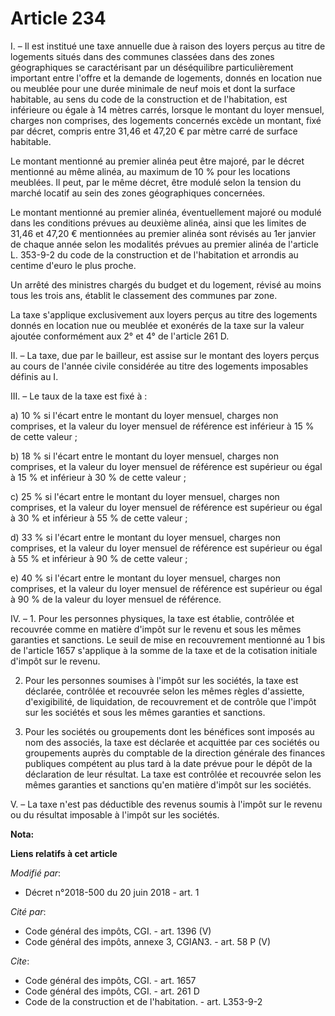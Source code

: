 # Article 234

I. – Il est institué une taxe annuelle due à raison des loyers perçus au titre de logements situés dans des communes classées
dans des zones géographiques se caractérisant par un déséquilibre particulièrement important entre l'offre et la demande de
logements, donnés en location nue ou meublée pour une durée minimale de neuf mois et dont la surface habitable, au sens du
code de la construction et de l'habitation, est inférieure ou égale à 14 mètres carrés, lorsque le montant du loyer mensuel,
charges non comprises, des logements concernés excède un montant, fixé par décret, compris entre 31,46 et 47,20 € par mètre
carré de surface habitable.

Le montant mentionné au premier alinéa peut être majoré, par le décret mentionné au même alinéa, au maximum de 10 % pour les
locations meublées. Il peut, par le même décret, être modulé selon la tension du marché locatif au sein des zones
géographiques concernées.

Le montant mentionné au premier alinéa, éventuellement majoré ou modulé dans les conditions prévues au deuxième alinéa, ainsi
que les limites de 31,46 et 47,20 € mentionnées au premier alinéa sont révisés au 1er janvier de chaque année selon les
modalités prévues au premier alinéa de l'article L. 353-9-2 du code de la construction et de l'habitation et arrondis au
centime d'euro le plus proche.

Un arrêté des ministres chargés du budget et du logement, révisé au moins tous les trois ans, établit le classement des
communes par zone.

La taxe s'applique exclusivement aux loyers perçus au titre des logements donnés en location nue ou meublée et exonérés de la
taxe sur la valeur ajoutée conformément aux 2° et 4° de l'article 261 D.

II. – La taxe, due par le bailleur, est assise sur le montant des loyers perçus au cours de l'année civile considérée au
titre des logements imposables définis au I.

III. – Le taux de la taxe est fixé à :

a) 10 % si l'écart entre le montant du loyer mensuel, charges non comprises, et la valeur du loyer mensuel de référence est
inférieur à 15 % de cette valeur ;

b) 18 % si l'écart entre le montant du loyer mensuel, charges non comprises, et la valeur du loyer mensuel de référence est
supérieur ou égal à 15 % et inférieur à 30 % de cette valeur ;

c) 25 % si l'écart entre le montant du loyer mensuel, charges non comprises, et la valeur du loyer mensuel de référence est
supérieur ou égal à 30 % et inférieur à 55 % de cette valeur ;

d) 33 % si l'écart entre le montant du loyer mensuel, charges non comprises, et la valeur du loyer mensuel de référence est
supérieur ou égal à 55 % et inférieur à 90 % de cette valeur ;

e) 40 % si l'écart entre le montant du loyer mensuel, charges non comprises, et la valeur du loyer mensuel de référence est
supérieur ou égal à 90 % de la valeur du loyer mensuel de référence.

IV. – 1. Pour les personnes physiques, la taxe est établie, contrôlée et recouvrée comme en matière d'impôt sur le revenu et
sous les mêmes garanties et sanctions. Le seuil de mise en recouvrement mentionné au 1 bis de l'article 1657 s'applique à la
somme de la taxe et de la cotisation initiale d'impôt sur le revenu.

2. Pour les personnes soumises à l'impôt sur les sociétés, la taxe est déclarée, contrôlée et recouvrée selon les mêmes
règles d'assiette, d'exigibilité, de liquidation, de recouvrement et de contrôle que l'impôt sur les sociétés et sous les
mêmes garanties et sanctions.

3. Pour les sociétés ou groupements dont les bénéfices sont imposés au nom des associés, la taxe est déclarée et acquittée
par ces sociétés ou groupements auprès du comptable de la direction générale des finances publiques compétent au plus tard à
la date prévue pour le dépôt de la déclaration de leur résultat. La taxe est contrôlée et recouvrée selon les mêmes garanties
et sanctions qu'en matière d'impôt sur les sociétés.

V. – La taxe n'est pas déductible des revenus soumis à l'impôt sur le revenu ou du résultat imposable à l'impôt sur les
sociétés.

**Nota:**



**Liens relatifs à cet article**

_Modifié par_:

  - Décret n°2018-500 du 20 juin 2018 - art. 1

_Cité par_:

  - Code général des impôts, CGI. - art. 1396 (V)
  - Code général des impôts, annexe 3, CGIAN3. - art. 58 P (V)

_Cite_:

  - Code général des impôts, CGI. - art. 1657
  - Code général des impôts, CGI. - art. 261 D
  - Code de la construction et de l'habitation. - art. L353-9-2
